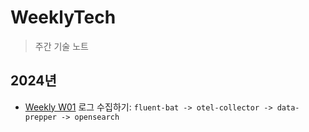 # WeeklyTech
> 주간 기술 노트

## 2024년
- [Weekly W01](./2024/2024-W01.md) 로그 수집하기: `fluent-bat -> otel-collector -> data-prepper -> opensearch`

